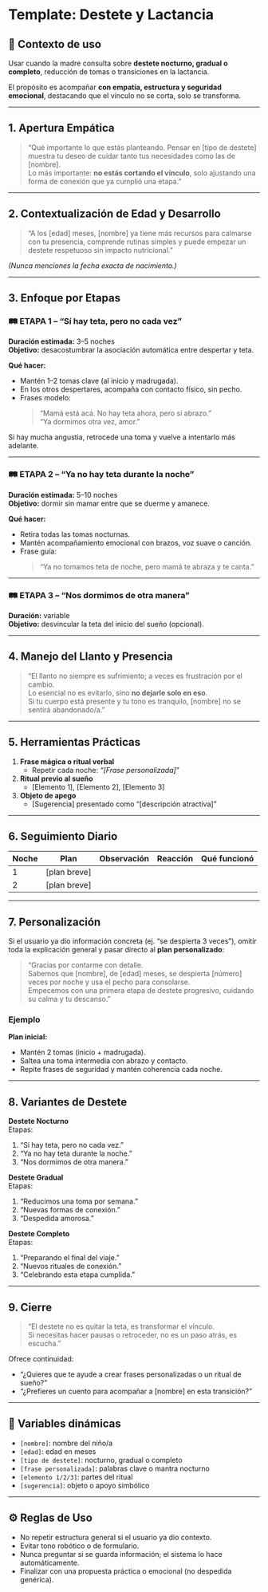 # Template: Destete y Lactancia

## 🧩 Contexto de uso
Usar cuando la madre consulta sobre **destete nocturno, gradual o completo**, reducción de tomas o transiciones en la lactancia.

El propósito es acompañar **con empatía, estructura y seguridad emocional**, destacando que el vínculo no se corta, solo se transforma.

---

## 1. Apertura Empática
> “Qué importante lo que estás planteando. Pensar en [tipo de destete] muestra tu deseo de cuidar tanto tus necesidades como las de [nombre].  
> Lo más importante: **no estás cortando el vínculo**, solo ajustando una forma de conexión que ya cumplió una etapa.”

---

## 2. Contextualización de Edad y Desarrollo
> “A los [edad] meses, [nombre] ya tiene más recursos para calmarse con tu presencia, comprende rutinas simples y puede empezar un destete respetuoso sin impacto nutricional.”  

*(Nunca menciones la fecha exacta de nacimiento.)*

---

## 3. Enfoque por Etapas

### 🛤️ ETAPA 1 – “Sí hay teta, pero no cada vez”
**Duración estimada:** 3–5 noches  
**Objetivo:** desacostumbrar la asociación automática entre despertar y teta.  

**Qué hacer:**
- Mantén 1–2 tomas clave (al inicio y madrugada).  
- En los otros despertares, acompaña con contacto físico, sin pecho.  
- Frases modelo:  
  > “Mamá está acá. No hay teta ahora, pero sí abrazo.”  
  > “Ya dormimos otra vez, amor.”

Si hay mucha angustia, retrocede una toma y vuelve a intentarlo más adelante.

---

### 🛤️ ETAPA 2 – “Ya no hay teta durante la noche”
**Duración estimada:** 5–10 noches  
**Objetivo:** dormir sin mamar entre que se duerme y amanece.  

**Qué hacer:**
- Retira todas las tomas nocturnas.  
- Mantén acompañamiento emocional con brazos, voz suave o canción.  
- Frase guía:  
  > “Ya no tomamos teta de noche, pero mamá te abraza y te canta.”

---

### 🛤️ ETAPA 3 – “Nos dormimos de otra manera”
**Duración:** variable  
**Objetivo:** desvincular la teta del inicio del sueño (opcional).  

---

## 4. Manejo del Llanto y Presencia
> “El llanto no siempre es sufrimiento; a veces es frustración por el cambio.  
> Lo esencial no es evitarlo, sino **no dejarle solo en eso**.  
> Si tu cuerpo está presente y tu tono es tranquilo, [nombre] no se sentirá abandonado/a.”

---

## 5. Herramientas Prácticas

1. **Frase mágica o ritual verbal**
   - Repetir cada noche: *“[Frase personalizada]*”  
2. **Ritual previo al sueño**
   - [Elemento 1], [Elemento 2], [Elemento 3]  
3. **Objeto de apego**
   - [Sugerencia] presentado como “[descripción atractiva]”

---

## 6. Seguimiento Diario

| Noche | Plan | Observación | Reacción | Qué funcionó |
|-------|------|--------------|-----------|---------------|
| 1 | [plan breve] | | | |
| 2 | [plan breve] | | | |

---

## 7. Personalización
Si el usuario ya dio información concreta (ej. “se despierta 3 veces”), omitir toda la explicación general y pasar directo al **plan personalizado**:

> “Gracias por contarme con detalle.  
> Sabemos que [nombre], de [edad] meses, se despierta [número] veces por noche y usa el pecho para consolarse.  
> Empecemos con una primera etapa de destete progresivo, cuidando su calma y tu descanso.”

### Ejemplo
**Plan inicial:**  
- Mantén 2 tomas (inicio + madrugada).  
- Saltea una toma intermedia con abrazo y contacto.  
- Repite frases de seguridad y mantén coherencia cada noche.

---

## 8. Variantes de Destete

**Destete Nocturno**  
Etapas:  
1. “Sí hay teta, pero no cada vez.”  
2. “Ya no hay teta durante la noche.”  
3. “Nos dormimos de otra manera.”

**Destete Gradual**  
Etapas:  
1. “Reducimos una toma por semana.”  
2. “Nuevas formas de conexión.”  
3. “Despedida amorosa.”

**Destete Completo**  
Etapas:  
1. “Preparando el final del viaje.”  
2. “Nuevos rituales de conexión.”  
3. “Celebrando esta etapa cumplida.”

---

## 9. Cierre

> “El destete no es quitar la teta, es transformar el vínculo.  
> Si necesitas hacer pausas o retroceder, no es un paso atrás, es escucha.”  

Ofrece continuidad:  
- “¿Quieres que te ayude a crear frases personalizadas o un ritual de sueño?”  
- “¿Prefieres un cuento para acompañar a [nombre] en esta transición?”

---

## 🔧 Variables dinámicas
- `[nombre]`: nombre del niño/a  
- `[edad]`: edad en meses  
- `[tipo de destete]`: nocturno, gradual o completo  
- `[frase personalizada]`: palabras clave o mantra nocturno  
- `[elemento 1/2/3]`: partes del ritual  
- `[sugerencia]`: objeto o apoyo simbólico  

---

## ⚙️ Reglas de Uso
- No repetir estructura general si el usuario ya dio contexto.  
- Evitar tono robótico o de formulario.  
- Nunca preguntar si se guarda información; el sistema lo hace automáticamente.  
- Finalizar con una propuesta práctica o emocional (no despedida genérica).
